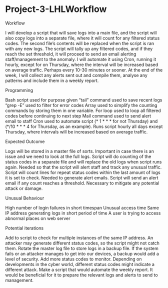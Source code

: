 # Project-3-LHLWorkflow
Workflow

I will develop a script that will save logs into a main file, and the script will also copy logs into a separate file, where it will count for any filtered status codes. The second file’s contents will be replaced when the script is ran with any new logs. The script will tally up any filtered codes, and if they reach the set threshold, it will proceed to send an email alerting staff/management to the anomaly. I will automate it using Cron, running it hourly, except for on Thursday, where the interval will be increased based on average traffic. Perhaps every 10-30 minutes or sooner. At the end of the week, I will collect any alerts sent out and compile them, analyse any patterns and include them in a weekly report.

Programming

Bash script used for purpose given 
“tail” command used to save recent logs
“grep -E” used to filter for error codes
Array used to simplify the counting commands by storing them in one variable.
For loop used to loop all filtered codes before continuing to next step
Mail command used to send alert email to staff
Cron used to automate script (* 1 * * * for not Thursday) and (*/10 * * * 4 for Thursday, as an example). Runs script hourly all days except Thursday, where intervals will be increased based on average traffic.
	
Expected Outcome

Logs will be stored in a master file of sorts. Important in case there is an issue and we need to look at the full logs.
Script will do counting of the status codes in a separate file and will replace the old logs when script runs again. Needed so that the script will alert staff and track any unusual traffic.
Script will count lines for repeat status codes within the last amount of logs it is set to check. Needed to generate alert emails.
Script will send an alert email if any count reaches a threshold. Necessary to mitigate any potential attack or damage.

Unusual Behaviour

High number of login failures in short timespan
Unusual access time
Same IP address generating logs in short period of time 
A user is trying to access abnormal places on web server
	
Potential iterations

Add to script to check for multiple instances of the same IP address. An attacker may generate different status codes, so the script might not catch them.
Rotate the master log file to store logs in a backup file. If the system fails or an attacker manages to get into our devices, a backup would add a level of security.
Add more status codes to monitor. Depending on developments in the cyber world, different status codes might indicate a different attack.
Make a script that would automate the weekly report. It would be beneficial for it to prepare the relevant logs and alerts to send to management.
